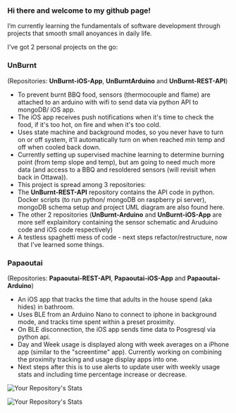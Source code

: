 ### Hi there and welcome to my github page!

I’m currently learning the fundamentals of software development through projects that smooth small anoyances in daily life. 

I've got 2 personal projects on the go:
### UnBurnt
(Repositories: **UnBurnt-iOS-App**, **UnBurntArduino** and **UnBurnt-REST-API**)
- To prevent burnt BBQ food, sensors (thermocouple and flame) are attached to an arduino with wifi to send data via python API to mongoDB/ iOS app.  
- The iOS app receives push notifications when it's time to check the food, if it's too hot, on fire and when it's too cold.
- Uses state machine and background modes, so you never have to turn on or off system, it'll automatically turn on when reached min temp and off when cooled back down.
- Currently setting up supervised machine learning to determine burning point (from temp slope and temp), but am going to need much more data (and access to a BBQ and resoldered sensors (will revisit when back in Ottawa)).
- This project is spread among 3 repositories:
- The **UnBurnt-REST-API** repository contains the API code in python. Docker scripts (to run python/ mongoDB on raspberry pi server), mongoDB schema setup and project UML diagram are also found here. 
- The other 2 repositories (**UnBurnt-Arduino** and **UnBurnt-iOS-App** are more self explainitory containing the sensor schematic and Aruduino code and iOS code respectively)  
- A testless spaghetti mess of code - next steps refactor/restructure, now that I've learned some things. 

### Papaoutai
(Repositories: **Papaoutai-REST-API**, **Papaoutai-iOS-App** and **Papaoutai-Arduino**)
- An iOS app that tracks the time that adults in the house spend (aka hides) in bathroom. 
- Uses BLE from an Arduino Nano to connect to iphone in background mode, and tracks time spent within a preset proximity. 
- On BLE disconnection, the iOS app sends time data to Posgresql via python api.  
- Day and Week usage is displayed along with week averages on a iPhone app (similar to the "screentime" app). Currently working on combining the proximity tracking and usage display apps into one.  
- Next steps after this is to use alerts to update user with weekly usage stats and including time percentage increase or decrease. 
 

![Your Repository's Stats](https://github-readme-stats.vercel.app/api?username=LilaKelland&show_icons=true)

![Your Repository's Stats](https://github-readme-stats.vercel.app/api/top-langs/?username=LilaKelland&theme=blue-green)
